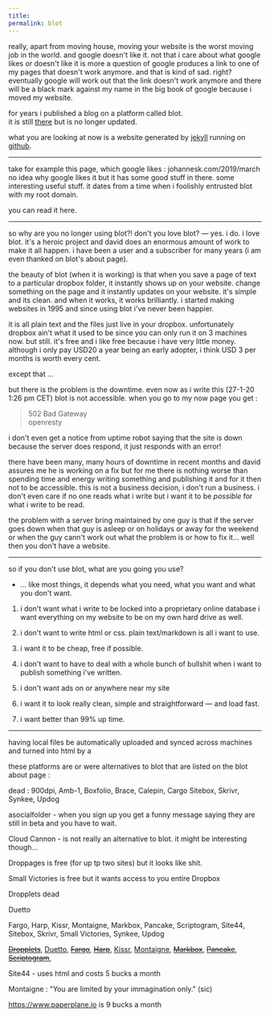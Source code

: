 ```yaml
---
title:
permalink: blot
---
```


really, apart from moving house, moving your website is the worst moving job in the world. and google doesn't like it. not that i care about what google likes or doesn't like it is more a question of google produces a link to one of my pages that doesn't work anymore. and that is kind of sad. right? eventually google will work out that the link doesn't work anymore and there will be a black mark against my name in the big book of google because i moved my website.

for years i published a blog on a platform called blot.  
it is still [there](http://johannesk.blot.im) but is no longer updated.

what you are looking at now is a website generated by [jekyll](jekyll) running on [github](github).


----------------------

take for example this page, which google likes :
johannesk.com/2019/march
no idea why google likes it but it has some good stuff in there. some interesting useful stuff.
it dates from a time when i foolishly entrusted blot with my root domain.


you can read it here.

----------------------

so why are you no longer using blot?! don't you love blot?
— yes. i do. i love blot. it's a heroic project and david does an enormous amount of work to make it all happen. i have been a user and a subscriber for many years (i am even thanked on blot's about page).

the beauty of blot (when it is working) is that when you save a page of text to a particular dropbox folder, it instantly shows up on your website. change something on the page and it instantly updates on your website. it's simple and its clean. and when it works, it works brilliantly. i started making websites in 1995 and since using blot i've never been happier. 

it is all plain text and the files just live in your dropbox. unfortunately dropbox ain't what it used to be since you can only run it on 3 machines now. but still. it's free and i like free because i have very little money. although i only pay USD20 a year being an early adopter, i think USD 3 per months is worth every cent.

except that ...

but there is the problem is the downtime. even now as i write this (27-1-20 1:26 pm CET) blot is not accessible. when you go to my now page you get :

> 502 Bad Gateway  
> openresty 

i don't even get a notice from uptime robot saying that the site is down because the server does respond, it just responds with an error!

there have been many, many hours of downtime in recent months and david assures me he is working on a fix but for me there is nothing worse than spending time and energy writing something and publishing it and for it then not to be accessible. this is not a business decision, i don't run a business. i don't even care if no one reads what i write but i want it to be _possible_ for what i write to be read.

the problem with a server bring maintained by one guy is that if the server goes down when that guy is asleep or on holidays or away for the weekend or when the guy cann't work out what the problem is or how to fix it... well then you don't have a website.	

----------------------


so if you don't use blot, what are you going you use?
- ... like most things, it depends what you need, what you want and what you don't want.

1. i don't want what i write to be locked into a proprietary online database i want everything on my website to be on my own hard drive as well.

2. i don't want to write html or css. plain text/markdown is all i want to use.

3. i want it to be cheap, free if possible.

4. i don't want to have to deal with a whole bunch of bullshit when i want to publish something i've written.

5. i don't want ads on or anywhere near my site

6. i want it to look really clean, simple and straightforward — and load fast.

7. i want better than 99% up time.

----------------------

having local files be automatically uploaded and synced across machines and turned into html by a  

these platforms are or were alternatives to blot that are listed on the blot about page :

dead : 900dpi, Amb-1, Boxfolio, Brace, Calepin, Cargo
Sitebox, Skrivr, Synkee, Updog

asocialfolder - when you sign up you get a funny message saying they are still in beta and you have to wait.

Cloud Cannon - is not really an alternative to blot. it might be interesting though...

Droppages is free (for up tp two sites) but it looks like shit.

Small Victories is free but it wants access to you entire Dropbox


Dropplets dead 

Duetto

Fargo, Harp, Kissr, Montaigne, Markbox, Pancake, Scriptogram, Site44, Sitebox, Skrivr, Small Victories, Synkee, Updog


 <strike>[Dropplets](http://dropplets.com/)</strike>, [Duetto](http://duet.to/), <strike>[Fargo](http://fargo.io/)</strike>, <strike>[Harp](https://www.harp.io/)</strike>, [Kissr](https://www.kissr.com/), [Montaigne](https://montaigne.io/), <strike>[Markbox](http://markbox.io/)</strike>, <strike>[Pancake](https://www.pancake.io/)</strike>, <strike>[Scriptogram](http://scriptogr.am/)</strike>, 

Site44 - uses html and costs 5 bucks a month



Montaigne : "You are limited by your immagination only." (sic)


https://www.paperplane.io is 9 bucks a month

